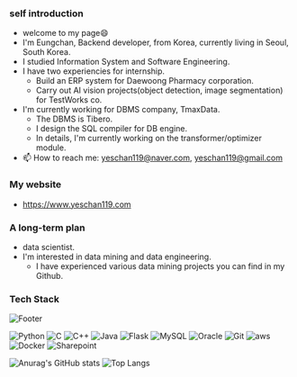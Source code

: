 ### self introduction
  + welcome to my page😄
  + I'm Eungchan, Backend developer, from Korea, currently living in Seoul, South Korea.
  + I studied Information System and Software Engineering.
  + I have two experiencies for internship.
    + Build an ERP system for Daewoong Pharmacy corporation.
    + Carry out AI vision projects(object detection, image segmentation) for TestWorks co.
  + I'm currently working for DBMS company, TmaxData.
    + The DBMS is Tibero.
    + I design the SQL compiler for DB engine.
    + In details, I'm currently working on the transformer/optimizer module.
  + 📫 How to reach me: yeschan119@naver.com, yeschan119@gmail.com
### My website
  + https://www.yeschan119.com
### A long-term plan
  + data scientist.
  + I'm interested in data mining and data engineering.
    + I have experienced various data mining projects you can find in my Github.
### Tech Stack
<!--
**yeschan119/yeschan119** is a ✨ _special_ ✨ repository because its `README.md` (this file) appears on your GitHub profile.

Here are some ideas to get you started:

- 🔭 I’m currently working on ...
- 🌱 I’m currently learning ...
- 👯 I’m looking to collaborate on ...
- 🤔 I’m looking for help with ...
- 💬 Ask me about ...
- 📫 How to reach me: ...
- 😄 Pronouns: ...
- ⚡ Fun fact: ...
wave, egg, shark, slice, rect, soft, rounded, sylinder, waving, transparent
-->

![Footer](https://capsule-render.vercel.app/api?type=waving&color=auto&height=150&section=footer)

![Python](https://img.shields.io/badge/Python-white?style=for-the-badge&logo=Python&logoColor=3776AB)
![C](https://img.shields.io/badge/-00AEF0?style=for-the-badge&logo=C&logoColor=white)
![C++](https://img.shields.io/badge/C++-00599C?style=for-the-badge&logo=C++&logoColor=white)
![Java](https://img.shields.io/badge/Java-7A1FA2?style=for-the-badge&logo=Java&logoColor=white)
![Flask](https://img.shields.io/badge/Flask-black?style=for-the-badge&logo=Flask&logoColor=white)
![MySQL](https://img.shields.io/badge/MySQL-4479A1?style=for-the-badge&logo=MySQL&logoColor=white)
![Oracle](https://img.shields.io/badge/Oracle-F80000?style=for-the-badge&logo=Oracle&logoColor=white)
![Git](https://img.shields.io/badge/Git-white?style=for-the-badge&logo=Git&logoColor=black)
![aws](https://img.shields.io/badge/aws-FF9900?style=for-the-badge&logo=aws&logoColor=000000)
![Docker](https://img.shields.io/badge/Docker-4285F4?style=for-the-badge&logo=Docker&logoColor=white)
![Sharepoint](https://img.shields.io/badge/Sharepoint-4285F4?style=for-the-badge&logo=Sharepoint&logoColor=white)
<br/>

![Anurag's GitHub stats](https://github-readme-stats.vercel.app/api?username=yeschan119&show_icons=true&theme=radical)
![Top Langs](https://github-readme-stats.vercel.app/api/top-langs/?username=yeschan119&theme=radical)
<!-- [![Top Langs](https://github-readme-stats.vercel.app/api/top-langs/?username=yeschan119)](https://github.com/anuraghazra/github-readme-stats) -->
